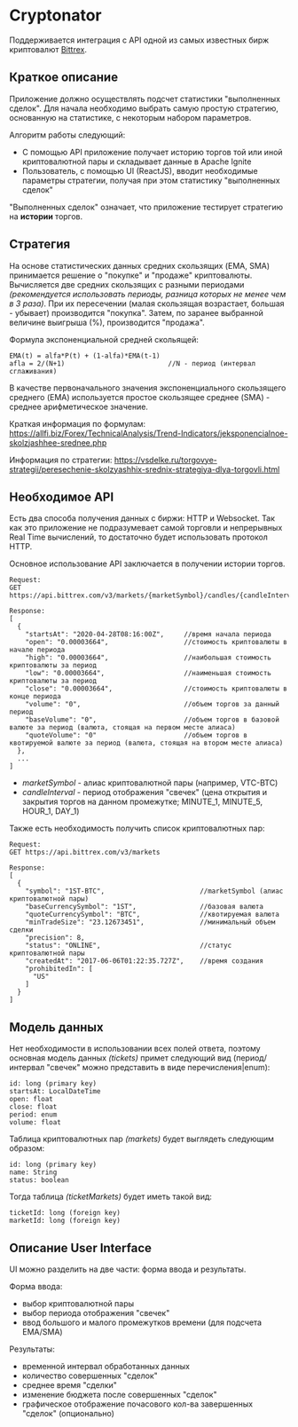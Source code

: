 # Cryptonator
Поддерживается интеграция с API одной из самых известных бирж криптовалют [Bittrex](https://global.bittrex.com/).
## Краткое описание 
Приложение должно осуществлять подсчет статистики "выполненных сделок". Для начала необходимо выбрать самую простую стратегию, основанную на статистике, с некоторым набором параметров. 

Алгоритм работы следующий:
* С помощью API приложение получает историю торгов той или иной криптовалютной пары и складывает данные в Apache Ignite
* Пользователь, с помощью UI (ReactJS), вводит необходимые параметры стратегии, получая при этом статистику "выполненных сделок"

"Выполненных сделок" означает, что приложение тестирует стратегию на **истории** торгов.
## Стратегия
На основе статистических данных средних скользящих (EMA, SMA) принимается решение о "покупке" и "продаже" криптовалюты. Вычисляется две средних скользящих с разными периодами _(рекомендуется использовать периоды, разница которых не менее чем в 3 раза)_. При их пересечении (малая скользящая возрастает, большая - убывает) производится "покупка". Затем, по заранее выбранной величине выигрыша (%), производится "продажа".

Формула экспоненциальной средней скольящей: 
```
EMA(t) = alfa*P(t) + (1-alfa)*EMA(t-1)
afla = 2/(N+1)                          //N - период (интервал сглаживания)
```
В качестве первоначального значения экспоненциального скользящего среднего (EMA) используется простое скользящее среднее (SMA) - среднее арифметическое значение.

Краткая информация по формулам: https://allfi.biz/Forex/TechnicalAnalysis/Trend-Indicators/jeksponencialnoe-skolzjashhee-srednee.php

Информация по стратегии: https://vsdelke.ru/torgovye-strategii/peresechenie-skolzyashhix-srednix-strategiya-dlya-torgovli.html
## Необходимое API
Есть два способа получения данных с биржи: HTTP и Websocket. Так как это приложение не подразумевает самой торговли и непрерывных Real Time вычислений, то достаточно будет использовать протокол HTTP.

Основное использование API заключается в получении истории торгов. 
```
Request:
GET https://api.bittrex.com/v3/markets/{marketSymbol}/candles/{candleInterval}/recent
```
```
Response:
[
  {
    "startsAt": "2020-04-28T08:16:00Z",     //время начала периода
    "open": "0.00003664",                   //стоимость криптовалюты в начале периода
    "high": "0.00003664",                   //наибольшая стоимость криптовалюты за период
    "low": "0.00003664",                    //наименьшая стоимость криптовалюты за период
    "close": "0.00003664",                  //стоимость криптовалюты в конце периода
    "volume": "0",                          //объем торгов за данный период
    "baseVolume": "0",                      //объем торгов в базовой валюте за период (валюта, стоящая на первом месте алиаса)
    "quoteVolume": "0"                      //объем торгов в квотируемой валюте за период (валюта, стоящая на втором месте алиаса)
  },
  ...
]
```
* _marketSymbol_ - алиас криптовалютной пары (например, VTC-BTC)
* _candleInterval_ - период отображения "свечек" (цена открытия и закрытия торгов на данном промежутке; MINUTE_1, MINUTE_5, HOUR_1, DAY_1)

Также есть необходимость получить список криптовалютных пар:
```
Request:
GET https://api.bittrex.com/v3/markets
```
```
Response:
[
  {
    "symbol": "1ST-BTC",                        //marketSymbol (алиас криптовалютной пары)
    "baseCurrencySymbol": "1ST",                //базовая валюта
    "quoteCurrencySymbol": "BTC",               //квотируемая валюта
    "minTradeSize": "23.12673451",              //минимальный объем сделки
    "precision": 8,
    "status": "ONLINE",                         //статус криптовалютной пары
    "createdAt": "2017-06-06T01:22:35.727Z",    //время создания
    "prohibitedIn": [
      "US"
    ]
  }
]
```
## Модель данных
Нет необходимости в использовании всех полей ответа, поэтому основная модель данных _(tickets)_ примет следующий вид (период/интервал "свечек" можно представить в виде перечисления|enum):
```
id: long (primary key)
startsAt: LocalDateTime
open: float
close: float
period: enum
volume: float
```
Таблица криптовалютных пар _(markets)_ будет выглядеть следующим образом:
```
id: long (primary key)
name: String
status: boolean
```
Тогда таблица _(ticketMarkets)_ будет иметь такой вид:
```
ticketId: long (foreign key)
marketId: long (foreign key)
```
## Описание User Interface
UI можно разделить на две части: форма ввода и результаты.

Форма ввода:
* выбор криптовалютной пары
* выбор периода отображения "свечек"
* ввод большого и малого промежутков времени (для подсчета EMA/SMA)

Результаты:
* временной интервал обработанных данных
* количество совершенных "сделок"
* среднее время "сделки"
* изменение бюджета после совершенных "сделок"
* графическое отображение почасового кол-ва завершенных "сделок" (опционально)